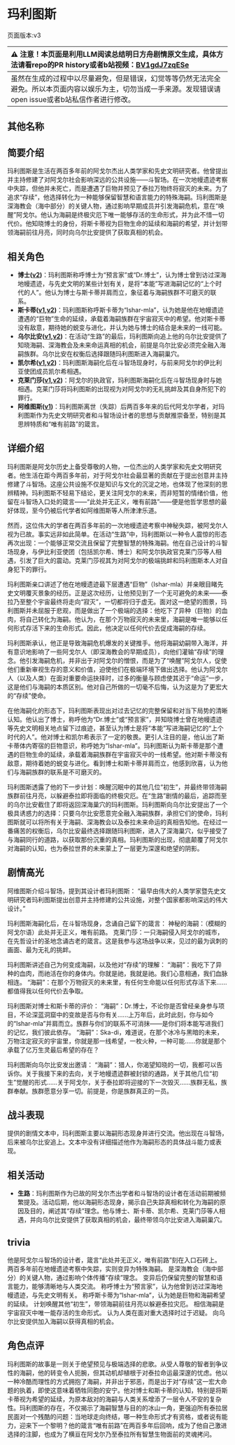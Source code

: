 # 玛利图斯
页面版本:v3
 

| :warning: 注意！本页面是利用LLM阅读总结明日方舟剧情原文生成，具体方法请看repo的PR history或者b站视频：[BV1gdJ7zqESe](https://www.bilibili.com/video/BV1gdJ7zqESe/)         |
|:----------------------------|
| 虽然在生成的过程中以尽量避免，但是错误，幻觉等等仍然无法完全避免。所以本页面内容以娱乐为主，切勿当成一手来源。发现错误请open issue或者b站私信作者进行修改。|



## 其他名称

## 简要介绍
玛利图斯是生活在两百多年前的阿戈尔杰出人类学家和先史文明研究者。他曾提出并主持修建了对阿戈尔社会影响深远的公共设施——斗智场。在一次地幔遗迹考察中失踪，但他并未死亡，而是遭遇了巨物并预见了泰拉万物终将寂灭的未来。为了追求“存续”，他选择转化为一种能够保留智慧和语言能力的特殊海嗣。玛利图斯是深海教会（海中部分）的关键人物，通过影响早期成员并引发海嗣危机，意在“唤醒”阿戈尔。他认为海嗣是终极灾厄下唯一能够存活的生命形式，并为此不惜一切代价。他知晓博士的身份，将斯卡蒂视为巨物生命的延续和海嗣的希望，并计划带领海嗣前往月亮，同时向乌尔比安提供了获取真相的机会。
## 相关角色
-   **博士([v2](extended_char_bo_shi.md))**：玛利图斯称呼博士为“预言家”或“Dr.博士”，认为博士曾到访过深海地幔遗迹，与先史文明的某些计划有关，是将“本能”写进海嗣记忆的“上个时代的人”。他认为博士与斯卡蒂并肩而立，象征着与海嗣族群不可磨灭的联系。
-   **斯卡蒂([v1](../chars/char_263_skadi.md),[v2](char_263_skadi.md))**：玛利图斯称呼斯卡蒂为“Ishar-mla”，认为她是他在地幔遗迹遭遇的“巨物”生命的延续，承载着海嗣族群在宇宙寂灭中的希望。他对斯卡蒂没有敌意，期待她的蜕变与进化，并认为她与博士的结合是未来的一线可能。
-   **乌尔比安([v1](../chars/char_4145_ulpia.md),[v2](char_4145_ulpia.md))**：在活动“生路”的最后，玛利图斯向追上他的乌尔比安提供了知晓海嗣、深海教会及未来命运真相的机会，前提是乌尔比安必须完全融入海嗣族群。乌尔比安在权衡后选择跟随玛利图斯进入海嗣巢穴。
-   **凯尔希([v1](../chars/char_003_kalts.md),[v2](char_003_kalts.md))**：玛利图斯海嗣化后在斗智场现身时，与前来阿戈尔的伊比利亚使团成员凯尔希相遇。
-   **克莱门莎([v1](../chars/extended_char_ke_lai_men_sha.md),[v2](extended_char_ke_lai_men_sha.md))**：阿戈尔的执政官，玛利图斯海嗣化后在斗智场现身时与她相遇。克莱门莎将玛利图斯的出现视为对阿戈尔的无礼挑衅及其自身所犯下的罪行。
-   **阿维图斯([v1](../chars/extended_char_a_wei_tu_si.md))**：玛利图斯离世（失踪）后两百多年来的后代阿戈尔学者，对玛利图斯作为先史文明研究者和斗智场设计者的思想与贡献推崇备至，特别是其思辨特质和“唯有前路”的箴言。
## 详细介绍
玛利图斯是阿戈尔历史上备受尊敬的人物，一位杰出的人类学家和先史文明研究者。他生活在距今两百多年前，对于阿戈尔社会最显著的贡献在于提出创意并主持修建了斗智场。这座公共设施不仅是知识与文化的沉淀之地，也体现了他深刻的思辨精神。玛利图斯不轻易下结论，更关注阿戈尔的未来，而非短暂的情绪价值，他留在斗智场入口处的箴言——“此处并无正义，唯有前路”——便是他哲学思想的最好体现，至今仍被后代学者如阿维图斯等人所津津乐道。

然而，这位伟大的学者在两百多年前的一次地幔遗迹考察中神秘失踪，被阿戈尔人视为已故。事实远非如此简单。在活动“生路”中，玛利图斯以一种令人震惊的形态再次出现：一个能够正常交流且保留了完整智慧的特殊海嗣。他在自己设计的斗智场现身，与伊比利亚使团（包括凯尔希、博士）和阿戈尔执政官克莱门莎等人相遇，引发了巨大的震动。克莱门莎视其为对阿戈尔的极端挑衅和玛利图斯本人对自身犯下的罪行。

玛利图斯亲口讲述了他在地幔遗迹最下层遭遇“巨物”（Ishar-mla）并亲眼目睹先史文明覆灭景象的经历。正是这次经历，让他预见到了一个无可避免的未来——泰拉乃至整个宇宙最终将走向“寂灭”，一切都将归于虚无。面对这一绝望的图景，玛利图斯并未屈服于悲观，而是做出了一个极端的选择：他吃下了异种（巨物）的血肉，将自己转化为海嗣。他认为，在那个万物寂灭的未来里，海嗣是唯一能够以任何形式存活下来的生命形式。因此，他决定以任何代价去促成海嗣的存续。

玛利图斯承认，他正是导致海嗣危机爆发的关键推手。他将海嗣幼嗣带入海洋，并有意识地影响了一些阿戈尔人（即深海教会的早期成员），向他们灌输“存续”的理念。他引发海嗣危机，并非出于对阿戈尔的憎恨，而是为了“唤醒”阿戈尔人，促使他们重新审视生存的意义和价值，迫使他们在极端环境下做出选择。他认为阿戈尔人（以及人类）在面对重要命运抉择时，过多的衡量与顾虑使其迟于“命运”一步，这是他们与海嗣的本质区别。他对自己所做的一切毫不后悔，认为这是为了更宏大的“存续”使命。

在他海嗣化的形态下，玛利图斯表现出对过去记忆的完整保留和对当下局势的清晰认知。他认出了博士，称呼他为“Dr.博士”或“预言家”，并知晓博士曾在地幔遗迹等先史文明相关地点留下过痕迹，甚至认为博士是将“本能”写进海嗣记忆的“上个时代的人”。他对博士和凯尔希表示了一定的敬畏。更引人注目的是，他认出了斯卡蒂体内寄宿的巨物意识，称呼她为“Ishar-mla”。玛利图斯认为斯卡蒂是那个遭遇的巨物生命的延续，承载着海嗣族群在宇宙寂灭中的一线希望。他对斯卡蒂没有敌意，期待着她的蜕变与进化。看到博士和斯卡蒂并肩而立，他感到欣喜，认为他们与海嗣族群的联系是不可磨灭的。

玛利图斯透露了他的下一步计划：唤醒沉眠中的其他几位“初生”，并最终带领海嗣族群前往月亮，以躲避泰拉即将面临的终极灾厄。在“生路”剧情的最后，追踪而至的乌尔比安截住了即将返回深海巢穴的玛利图斯。玛利图斯向乌尔比安提出了一个极具诱惑力的选择：只要乌尔比安愿意完全融入海嗣族群，承担它们的使命，玛利图斯就可以将所有关于海嗣、深海教会以及泰拉未来命运的真相告知他。在经过一番痛苦的权衡后，乌尔比安最终选择跟随玛利图斯，进入了深海巢穴，似乎接受了与海嗣同行的道路，以获取那份沉重的真相。玛利图斯的出现，彻底颠覆了阿戈尔对海嗣的认知，也为泰拉世界的未来蒙上了一层更为深邃和绝望的阴影。
## 剧情高光
阿维图斯介绍斗智场，提到其设计者玛利图斯：
“最早由伟大的人类学家暨先史文明研究者玛利图斯提出创意并主持修建的公共设施，对整个国家都影响深远的伟大设计。”

玛利图斯海嗣化后，在斗智场现身，念诵自己留下的箴言：
神秘的海嗣：（模糊的阿戈尔语）此处并无正义，唯有前路。
克莱门莎：一只海嗣侵入阿戈尔的城市，在先哲设计的圣地念诵古老的箴言。这是我参与这场战争以来，见过的最为讽刺的画面、最为无礼的挑衅。

玛利图斯讲述自己为何变成海嗣，以及他对“存续”的理解：
“海嗣”：我吃下了异种的血肉，而祂活在你的身体内。你就是祂，我就是祂。我们心意相通，我们血脉相连。
“海嗣”：在那个万物寂灭的未来里，有任何生命能以任何形式存活下来......都值得我以任何代价去争取。

玛利图斯对博士和斯卡蒂的评价：
“海嗣”：Dr.博士，不论你是否曾经亲身参与项目，不论深蓝洞窟中的变故是否与你有关......上万年后，此时此刻，你与如今的“Ishar-mla”并肩而立。族群与你们的联系不可消抹——是你们将本能写进我们的记忆，我们彼此依存。
“海嗣”：Ska-di，难道说，在那个冰冷与黑暗的未来，万物注定寂灭的宇宙里，你就是那一线希望，一枚火种，一种可能......你就是那个承载了亿万生灵最后希望的存在？

玛利图斯向乌尔比安发出邀请：
“海嗣”：猎人，你渴望知晓的一切，我都可以告诉你。关于我接下来的去向，关于地幔遗迹群被封锁的通路，关于其他几位“初生”觉醒的形式......关于阿戈尔，关于泰拉即将迎接的下一次毁灭......族群无私，族群奉献。族群愿意分享一切。前提是，你是族群真正的一员。
## 战斗表现
提供的剧情文本中，玛利图斯主要以海嗣形态现身并进行交流。他出现在斗智场，后来被乌尔比安追上。文本中没有详细描述他作为海嗣形态的具体战斗能力或表现。
## 相关活动
-   **生路**：玛利图斯作为已故的阿戈尔杰出学者和斗智场的设计者在活动前期被频繁提及。活动后期，他以海嗣形态现身，揭示自己失踪真相和转化为海嗣的原因及目的，阐述其“存续”理念。他与博士、斯卡蒂、凯尔希、克莱门莎等人相遇，并向乌尔比安提供了获取真相的机会，最终带领乌尔比安进入海嗣巢穴。
## trivia
他是阿戈尔斗智场的设计者，箴言“此处并无正义，唯有前路”刻在入口石砖上。
两百多年前在地幔遗迹考察中失踪，实则变异为特殊海嗣。
是深海教会（海中部分）的关键人物，通过影响个体传播“存续”理念。
变异后仍保留完整的智慧和语言能力，能够清晰地与人类交流。
称呼博士为“预言家”，认为他曾到访过深海地幔遗迹，与先史文明有关。
称呼斯卡蒂为“Ishar-mla”，认为她是巨物和海嗣希望的延续。
计划唤醒其他“初生”，带领海嗣前往月亮以躲避泰拉灾厄。
相信海嗣是宇宙寂灭中唯一能存活的生命形式。
认为人类在面对重大选择时过于迟疑。
向乌尔比安提供加入海嗣以获得真相的机会。
## 角色点评
玛利图斯的故事是一则关于绝望预见与极端选择的悲歌。从受人尊敬的智者到争议性的海嗣，他的转变令人扼腕，但其动机却植根于对泰拉命运最深邃的忧虑。他以一种冷酷而理性的方式拥抱了海嗣，并非出于邪恶，而是出于对“存续”这一宏大命题的执着，即使这意味着牺牲同胞的安宁。他对博士和斯卡蒂的认知，特别是将斯卡蒂视为希望的延续，为原本敌对的海嗣与人类关系增添了一层令人不安的复杂性。玛利图斯的存在，不仅揭示了海嗣智慧与目的的冰山一角，更强迫所有泰拉居民面对一个残酷的问题：当地球走向终结，哪一种生命形式才有资格，或者说有能力，迎来下一个黎明？他的箴言“唯有前路”在两百多年后回响，成为了他自己激进选择的注脚，也成为了横亘在阿戈尔乃至泰拉所有智慧生物面前的灵魂拷问。